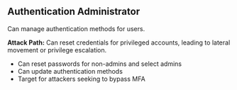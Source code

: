 ## Authentication Administrator

Can manage authentication methods for users.

**Attack Path:** Can reset credentials for privileged accounts, leading to lateral movement or privilege escalation.

- Can reset passwords for non-admins and select admins
- Can update authentication methods
- Target for attackers seeking to bypass MFA
